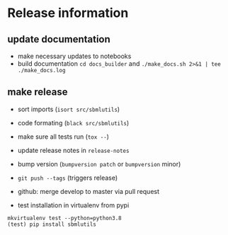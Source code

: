# Release information

## update documentation
* make necessary updates to notebooks
* build documentation `cd docs_builder` and `./make_docs.sh 2>&1 | tee ./make_docs.log`

## make release
* sort imports (`isort src/sbmlutils`)
* code formating (`black src/sbmlutils`)
* make sure all tests run (`tox --`)
* update release notes in `release-notes`
* bump version (`bumpversion patch` or `bumpversion` minor)
* `git push --tags` (triggers release)
* github: merge develop to master via pull request

* test installation in virtualenv from pypi
```
mkvirtualenv test --python=python3.8
(test) pip install sbmlutils
```


